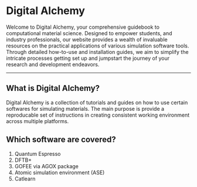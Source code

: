 # Digital Alchemy

Welcome to Digital Alchemy, your comprehensive guidebook to computational 
material science. Designed to empower students, and industry 
professionals, our website provides a wealth of invaluable resources on the 
practical applications of various simulation software tools. Through detailed 
how-to-use and installation guides, we aim to simplify the intricate processes 
getting set up and jumpstart the journey of your research and development 
endeavors. 

---

## What is Digital Alchemy?

Digital Alchemy is a collection of tutorials and guides on how to use certain softwares for simulating materials.
The main purpose is provide a reproducable set of instructions in creating consistent working environment across multiple platforms.


## Which software are covered?

1. Quantum Espresso
2. DFTB+
3. GOFEE via AGOX package
4. Atomic simulation environment  (ASE)
5. Catlearn
